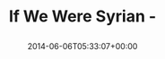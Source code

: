 ---
retweeted: false
source: <a href="http://mvilla.it/fenix" rel="nofollow">Fenix for Android</a>
entities:
  hashtags: []
  symbols: []
  user_mentions: []
  urls:
  - url: http://t.co/mQ2eEP0DHq
    expanded_url: http://ifweweresyrian.org/#!/germany
    display_url: ifweweresyrian.org/#!/germany
    indices:
    - '20'
    - '42'
display_text_range:
- '0'
- '42'
favorite_count: '0'
id_str: '474786039647985664'
truncated: false
retweet_count: '0'
id: '474786039647985664'
possibly_sensitive: false
created_at: Fri Jun 06 05:33:07 +0000 2014
favorited: false
full_text: If We Were Syrian -
lang: en
quote_url: http://ifweweresyrian.org/#!/germany
tags:
- pesos/twitter
date: '2014-06-06T05:33:07+00:00'
src: https://twitter.com/bascht/status/474786039647985664
original_url: https://twitter.com/bascht/status/474786039647985664
type: twitter_tweet
text: If We Were Syrian -
title: 'If We Were Syrian -

  '

---